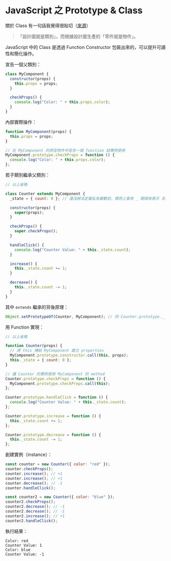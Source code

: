 # JavaScript 之 Prototype & Class

關於 Class 有一句話我覺得很貼切（[來源](https://medium.com/enjoy-life-enjoy-coding/typescript-%E5%BE%9E-ts-%E9%96%8B%E5%A7%8B%E5%AD%B8%E7%BF%92%E7%89%A9%E4%BB%B6%E5%B0%8E%E5%90%91-class-%E7%94%A8%E6%B3%95-20ade3ce26b8)）

> 「設計圖就是類別」，而根據設計圖生產的「零件就是物件」。

JavaScript 中的 Class 是透過 Function Constructor 包裝出來的，可以提升可讀性和簡化操作。

宣告一個父類別：

```javascript
class MyComponent {
  constructor(props) {
    this.props = props;
  }

  checkProps() {
    console.log("Color: " + this.props.color);
  }
}
```

內部實際操作：

```javascript
function MyComponent(props) {
  this.props = props;
}

// 在 MyComponent 的原型物件中宣告一個 function 給實例使用
MyComponent.prototype.checkProps = function () {
  console.log("Color: " + this.props.color);
};
```

若子類別繼承父類別：

```javascript
// 以上省略

class Counter extends MyComponent {
  _state = { count: 0 }; // 還沒辦法定義私有變數前，慣例上會用 _ 開頭來表示（ES2015之後可以用 # 定義）

  constructor(props) {
    super(props);
  }

  checkProps() {
    super.checkProps();
  }

  handleClick() {
    console.log("Counter Value: " + this._state.count);
  }

  increase() {
    this._state.count += 1;
  }

  decrease() {
    this._state.count -= 1;
  }
}
```

其中 `extends` 繼承的背後原理：

```javascript
Object.setPrototypeOf(Counter, MyComponent); // 同 Counter.prototype.__proto__ = MyComponent.prototype;
```

用 Function 實現：

```javascript
// 以上省略

function Counter(props) {
  // 將 this 傳給 MyComponent 建立 properties
  MyComponent.prototype.constructor.call(this, props);
  this._state = { count: 0 };
}

// 讓 Counter 的實例使用 MyComponent 的 method
Counter.prototype.checkProps = function () {
  MyComponent.prototype.checkProps.call(this);
};

Counter.prototype.handleClick = function () {
  console.log("Counter Value: " + this._state.count);
};

Counter.prototype.increase = function () {
  this._state.count += 1;
};

Counter.prototype.decrease = function () {
  this._state.count -= 1;
};
```

創建實例（instance）：

```javascript
const counter = new Counter({ color: "red" });
counter.checkProps();
counter.increase(); // +1
counter.increase(); // +1
counter.decrease(); // -1
counter.handleClick();

const counter2 = new Counter({ color: "blue" });
counter2.checkProps();
counter2.decrease(); // -1
counter2.decrease(); // -1
counter2.increase(); // +1
counter2.handleClick();
```

執行結果：

```console
Color: red
Counter Value: 1
Color: blue
Counter Value: -1
```
